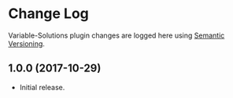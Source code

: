# Change Log #

Variable-Solutions plugin changes are logged here using <a href="http://semver.org/">Semantic Versioning</a>.

## 1.0.0 (2017-10-29) ##
* Initial release.


